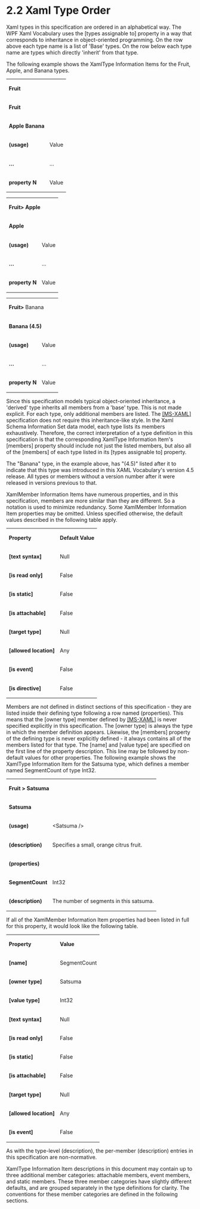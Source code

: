 <html dir="LTR" xmlns:mshelp="http://msdn.microsoft.com/mshelp" xmlns:ddue="http://ddue.schemas.microsoft.com/authoring/2003/5" xmlns:xlink="http://www.w3.org/1999/xlink" xmlns:tool="http://www.microsoft.com/tooltip"><body><input type="hidden" id="userDataCache" class="userDataStyle"><input type="hidden" id="hiddenScrollOffset"><img id="dropDownImage" style="display:none; height:0; width:0;" src="../local/drpdown.gif"><img id="dropDownHoverImage" style="display:none; height:0; width:0;" src="../local/drpdown_orange.gif"><img id="collapseImage" style="display:none; height:0; width:0;" src="../local/collapse.gif"><img id="expandImage" style="display:none; height:0; width:0;" src="../local/exp.gif"><img id="collapseAllImage" style="display:none; height:0; width:0;" src="../local/collall.gif"><img id="expandAllImage" style="display:none; height:0; width:0;" src="../local/expall.gif"><img id="copyImage" style="display:none; height:0; width:0;" src="../local/copycode.gif"><img id="copyHoverImage" style="display:none; height:0; width:0;" src="../local/copycodeHighlight.gif"><div id="header"><h1 class="heading">2.2 Xaml Type Order</h1></div><div id="mainSection"><div id="mainBody"><div id="allHistory" class="saveHistory" onsave="saveAll()" onload="loadAll()"></div>
				<p xmlns:wsd="http://wsdev.schemas.microsoft.com/authoring/2008/2" xmlns:msxsl="urn:schemas-microsoft-com:xslt" xmlns:script="urn:script" xmlns:build="urn:build">
				</p>
			<div id="sectionSection0" class="section" name="collapseableSection"><content xmlns="http://ddue.schemas.microsoft.com/authoring/2003/5" xmlns:wsd="http://wsdev.schemas.microsoft.com/authoring/2008/2" xmlns:msxsl="urn:schemas-microsoft-com:xslt" xmlns:script="urn:script" xmlns:build="urn:build">
				</content></div><div id="sectionSection1" class="section" name="collapseableSection"><content xmlns="http://ddue.schemas.microsoft.com/authoring/2003/5" xmlns:wsd="http://wsdev.schemas.microsoft.com/authoring/2008/2" xmlns:msxsl="urn:schemas-microsoft-com:xslt" xmlns:script="urn:script" xmlns:build="urn:build">
					<p xmlns="">Xaml types in this specification are ordered in an alphabetical way. The WPF Xaml Vocabulary uses the [types assignable to] property in a way that corresponds to inheritance in object-oriented programming. On the row above each type name is a list of 'Base' types. On the row below each type name are types which directly 'inherit' from that type.</p>
					<p xmlns="">The following example shows the XamlType Information Items for the Fruit, Apple, and Banana types. </p>
					<p xmlns=""><b></b></p><table class="ProtocolAuthoredTable" xmlns=""><tr>
								<td colspan="2">
									<p> <b>Fruit</b></p>
								</td>
							</tr><tr>
							<td colspan="2">
								<p>
									<b>Fruit</b>
								</p>
							</td>
						</tr><tr>
							<td>
								<p> <b>Apple Banana</b></p>
							</td>
							<td>
							</td>
						</tr><tr>
							<td>
								<p>
									<b>(usage)</b>
								</p>
							</td>
							<td>
								<p>Value</p>
							</td>
						</tr><tr>
							<td>
								<p>
									<b>…</b>
								</p>
							</td>
							<td>
								<p>…</p>
							</td>
						</tr><tr>
							<td>
								<p>
									<b>property N</b>
								</p>
							</td>
							<td>
								<p>Value</p>
							</td>
						</tr></table>
					<p xmlns=""><b></b></p><table class="ProtocolAuthoredTable" xmlns=""><tr>
								<td colspan="2">
									<p> <b>Fruit</b><b>&gt; </b><b>Apple</b></p>
								</td>
							</tr><tr>
							<td colspan="2">
								<p>
									<b>Apple</b>
								</p>
							</td>
						</tr><tr>
							<td>
								<p>
									<b>(usage)</b>
								</p>
							</td>
							<td>
								<p>Value</p>
							</td>
						</tr><tr>
							<td>
								<p>
									<b>…</b>
								</p>
							</td>
							<td>
								<p>…</p>
							</td>
						</tr><tr>
							<td>
								<p>
									<b>property N</b>
								</p>
							</td>
							<td>
								<p>Value</p>
							</td>
						</tr></table>
					<p xmlns=""><b></b></p><table class="ProtocolAuthoredTable" xmlns=""><tr>
								<td colspan="2">
									<p> <b>Fruit</b><b>&gt; </b><b></b>Banana</p>
								</td>
							</tr><tr>
							<td colspan="2">
								<p>
									<b>Banana (4.5)</b>
								</p>
							</td>
						</tr><tr>
							<td>
								<p>
									<b>(usage)</b>
								</p>
							</td>
							<td>
								<p>Value</p>
							</td>
						</tr><tr>
							<td>
								<p>
									<b>…</b>
								</p>
							</td>
							<td>
								<p>…</p>
							</td>
						</tr><tr>
							<td>
								<p>
									<b>property N</b>
								</p>
							</td>
							<td>
								<p>Value</p>
							</td>
						</tr></table>
					<p xmlns="">Since this specification models typical object-oriented inheritance, a 'derived' type inherits all members from a 'base' type. This is not made explicit. For each type, only additional members are listed. The <a href="http://go.microsoft.com/fwlink/?LinkId=390715" alt="" target="_blank"><linktext xmlns="http://ddue.schemas.microsoft.com/authoring/2003/5">[MS-XAML]</linktext></a> specification does not require this inheritance-like style. In the Xaml Schema Information Set data model, each type lists its members exhaustively. Therefore, the correct interpretation of a type definition in this specification is that the corresponding XamlType Information Item's [members] property should include not just the listed members, but also all of the [members] of each type listed in its [types assignable to] property.</p>
					<p xmlns="">The "Banana" type, in the example above, has "(4.5)" listed after it to indicate that this type was introduced in this XAML Vocabulary's version 4.5 release. All types or members without a version number after it were released in versions previous to that.</p>
					<p xmlns="">XamlMember Information Items have numerous properties, and in this specification, members are more similar than they are different. So a notation is used to minimize redundancy. Some XamlMember Information Item properties may be omitted. Unless specified otherwise, the default values described in the following table apply.</p>
					<p xmlns=""><b></b></p><table class="ProtocolAuthoredTable" xmlns=""><tr>
								<td>
									<p>
										<b>Property</b>
									</p>
								</td>
								<td>
									<p>
										<b>Default Value</b>
									</p>
								</td>
							</tr><tr>
							<td>
								<p>
									<b>[text syntax]</b>
								</p>
							</td>
							<td>
								<p>Null</p>
							</td>
						</tr><tr>
							<td>
								<p>
									<b>[is read only]</b>
								</p>
							</td>
							<td>
								<p>False</p>
							</td>
						</tr><tr>
							<td>
								<p>
									<b>[is static]</b>
								</p>
							</td>
							<td>
								<p>False</p>
							</td>
						</tr><tr>
							<td>
								<p>
									<b>[is attachable]</b>
								</p>
							</td>
							<td>
								<p>False</p>
							</td>
						</tr><tr>
							<td>
								<p>
									<b>[target type]</b>
								</p>
							</td>
							<td>
								<p>Null </p>
							</td>
						</tr><tr>
							<td>
								<p>
									<b>[allowed location]</b>
								</p>
							</td>
							<td>
								<p>Any</p>
							</td>
						</tr><tr>
							<td>
								<p>
									<b>[is event]</b>
								</p>
							</td>
							<td>
								<p>False</p>
							</td>
						</tr><tr>
							<td>
								<p>
									<b>[is directive]</b>
								</p>
							</td>
							<td>
								<p>False</p>
							</td>
						</tr></table>
					<p xmlns="">Members are not defined in distinct sections of this specification - they are listed inside their defining type following a row named (properties). This means that the [owner type] member defined by <a href="http://go.microsoft.com/fwlink/?LinkId=390715" alt="" target="_blank"><linktext xmlns="http://ddue.schemas.microsoft.com/authoring/2003/5">[MS-XAML]</linktext></a> is never specified explicitly in this specification. The [owner type] is always the type in which the member definition appears. Likewise, the [members] property of the defining type is never explicitly defined - it always contains all of the members listed for that type. The [name] and [value type] are specified on the first line of the property description. This line may be followed by non-default values for other properties. The following example shows the XamlType Information Item for the Satsuma type, which defines a member named SegmentCount of type Int32.</p>
					<p xmlns=""><b></b></p><table class="ProtocolAuthoredTable" xmlns=""><tr>
								<td colspan="2">
									<p> <b>Fruit &gt; Satsuma</b></p>
								</td>
							</tr><tr>
							<td colspan="2">
								<p>
									<b>Satsuma</b>
								</p>
							</td>
						</tr><tr>
							<td>
								<p>
									<b>(usage)</b>
								</p>
							</td>
							<td>
								<p>&lt;Satsuma /&gt;</p>
							</td>
						</tr><tr>
							<td>
								<p>
									<b>(description)</b>
								</p>
							</td>
							<td>
								<p>Specifies a small, orange citrus fruit.</p>
							</td>
						</tr><tr>
							<td>
								<p>
									<b>(properties)</b>
								</p>
							</td>
							<td>
							</td>
						</tr><tr>
							<td>
								<p>
									<b>SegmentCount</b>
								</p>
							</td>
							<td>
								<p>Int32</p>
							</td>
						</tr><tr>
							<td>
								<p>
									<b>(description)</b>
								</p>
							</td>
							<td>
								<p>The number of segments in this satsuma.</p>
							</td>
						</tr></table>
					<p xmlns="">If all of the XamlMember Information Item properties had been listed in full for this property, it would look like the following table.</p>
					<p xmlns=""><b></b></p><table class="ProtocolAuthoredTable" xmlns=""><tr>
								<td>
									<p>
										<b>Property</b>
									</p>
								</td>
								<td>
									<p>
										<b>Value</b>
									</p>
								</td>
							</tr><tr>
							<td>
								<p>
									<b>[name]</b>
								</p>
							</td>
							<td>
								<p>SegmentCount</p>
							</td>
						</tr><tr>
							<td>
								<p>
									<b>[owner type]</b>
								</p>
							</td>
							<td>
								<p>Satsuma</p>
							</td>
						</tr><tr>
							<td>
								<p>
									<b>[value type]</b>
								</p>
							</td>
							<td>
								<p>Int32</p>
							</td>
						</tr><tr>
							<td>
								<p>
									<b>[text syntax]</b>
								</p>
							</td>
							<td>
								<p>Null</p>
							</td>
						</tr><tr>
							<td>
								<p>
									<b>[is read only]</b>
								</p>
							</td>
							<td>
								<p>False</p>
							</td>
						</tr><tr>
							<td>
								<p>
									<b>[is static]</b>
								</p>
							</td>
							<td>
								<p>False</p>
							</td>
						</tr><tr>
							<td>
								<p>
									<b>[is attachable]</b>
								</p>
							</td>
							<td>
								<p>False</p>
							</td>
						</tr><tr>
							<td>
								<p>
									<b>[target type]</b>
								</p>
							</td>
							<td>
								<p>Null</p>
							</td>
						</tr><tr>
							<td>
								<p>
									<b>[allowed location]</b>
								</p>
							</td>
							<td>
								<p>Any</p>
							</td>
						</tr><tr>
							<td>
								<p>
									<b>[is event]</b>
								</p>
							</td>
							<td>
								<p>False</p>
							</td>
						</tr></table>
					<p xmlns="">As with the type-level (description), the per-member (description) entries in this specification are non-normative.</p>
					<p xmlns="">XamlType Information Item descriptions in this document may contain up to three additional member categories: attachable members, event members, and static members. These three member categories have slightly different defaults, and are grouped separately in the type definitions for clarity. The conventions for these member categories are defined in the following sections.</p>
				</content></div><!--[if gte IE 5]>
			<tool:tip element="languageFilterToolTip" avoidmouse="false"/>
		<![endif]--></div><a name="feedback"></a><span></span></div></body></html>